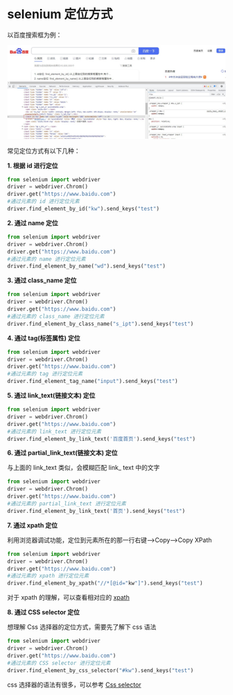 # selenium 定位方式

以百度搜索框为例：

![id](../images/id.jpg)



常见定位方式有以下几种：

**1. 根据 id 进行定位**

```python
from selenium import webdriver
driver = webdriver.Chrom()
driver.get("https://www.baidu.com")
#通过元素的 id 进行定位元素
driver.find_element_by_id("kw").send_keys("test")
```

**2. 通过 name 定位**

```python
from selenium import webdriver
driver = webdriver.Chrom()
driver.get("https://www.baidu.com")
#通过元素的 name 进行定位元素
driver.find_element_by_name("wd").send_keys("test")
```

**3. 通过 class_name 定位**

```python
from selenium import webdriver
driver = webdriver.Chrom()
driver.get("https://www.baidu.com")
#通过元素的 class_name 进行定位元素
driver.find_element_by_class_name("s_ipt").send_keys("test")
```

**4. 通过 tag(标签属性) 定位**

```python
from selenium import webdriver
driver = webdriver.Chrom()
driver.get("https://www.baidu.com")
#通过元素的 tag 进行定位元素
driver.find_element_tag_name("input").send_keys("test")
```

**5. 通过 link_text(链接文本) 定位**

```python
from selenium import webdriver
driver = webdriver.Chrom()
driver.get("https://www.baidu.com")
#通过元素的 link_text 进行定位元素
driver.find_element_by_link_text('百度首页').send_keys("test")
```

**6. 通过 partial_link_text(链接文本) 定位**

与上面的 link_text 类似，会模糊匹配 link_ text 中的文字

```python
from selenium import webdriver
driver = webdriver.Chrom()
driver.get("https://www.baidu.com")
#通过元素的 partial_link_text 进行定位元素
driver.find_element_by_link_text('首页').send_keys("test")
```

**7. 通过 xpath 定位**

 利用浏览器调试功能，定位到元素所在的那一行右键-->Copy-->Copy XPath 

```python
from selenium import webdriver
driver = webdriver.Chrom()
driver.get("https://www.baidu.com")
#通过元素的 xpath 进行定位元素
driver.find_element_by_xpath("//*[@id="kw"]").send_keys("test")
```

对于 xpath 的理解，可以查看相对应的 [xpath](../xpath原理.md) 

**8. 通过  CSS selector 定位**

想理解 Css 选择器的定位方式，需要先了解下 css 语法

```python
from selenium import webdriver
driver = webdriver.Chrom()
driver.get("https://www.baidu.com")
#通过元素的 CSS selector 进行定位元素
driver.find_element_by_css_selector("#kw").send_keys("test")
```

css 选择器的语法有很多，可以参考 [Css selector](../css_selector.md)







